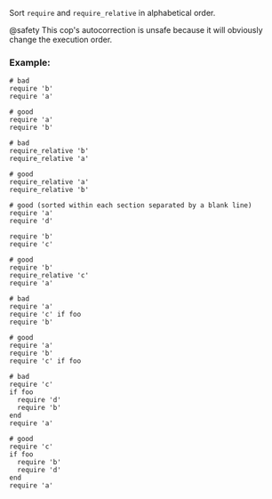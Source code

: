 Sort `require` and `require_relative` in alphabetical order.

@safety
    This cop's autocorrection is unsafe because it will obviously change the execution order.

### Example:
    # bad
    require 'b'
    require 'a'

    # good
    require 'a'
    require 'b'

    # bad
    require_relative 'b'
    require_relative 'a'

    # good
    require_relative 'a'
    require_relative 'b'

    # good (sorted within each section separated by a blank line)
    require 'a'
    require 'd'

    require 'b'
    require 'c'

    # good
    require 'b'
    require_relative 'c'
    require 'a'

    # bad
    require 'a'
    require 'c' if foo
    require 'b'

    # good
    require 'a'
    require 'b'
    require 'c' if foo

    # bad
    require 'c'
    if foo
      require 'd'
      require 'b'
    end
    require 'a'

    # good
    require 'c'
    if foo
      require 'b'
      require 'd'
    end
    require 'a'
